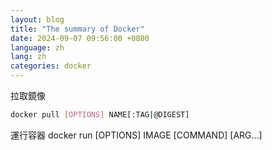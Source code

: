 ```yaml
---
layout: blog
title: "The summary of Docker"
date: 2024-09-07 09:56:00 +0800
language: zh
lang: zh
categories: docker
---
```


拉取鏡像
```bash
docker pull [OPTIONS] NAME[:TAG|@DIGEST]
```

運行容器
docker run [OPTIONS] IMAGE [COMMAND] [ARG...]

